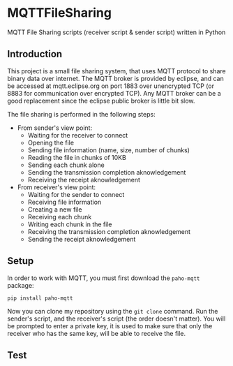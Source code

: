 # MQTTFileSharing
MQTT File Sharing scripts (receiver script &amp; sender script) written in Python

## Introduction
This project is a small file sharing system, that uses MQTT protocol to share binary data over internet. The MQTT broker is provided by eclipse, and can be accessed at mqtt.eclipse.org on port 1883 over unencrypted TCP (or 8883 for communication over encrypted TCP). Any MQTT broker can be a good replacement since the eclipse public broker is little bit slow.

The file sharing is performed in the following steps:
- From sender's view point:
  - Waiting for the receiver to connect
  - Opening the file
  - Sending file information (name, size, number of chunks)
  - Reading the file in chunks of 10KB
  - Sending each chunk alone
  - Sending the transmission completion aknowledgement
  - Receiving the receipt aknowledgement
- From receiver's view point:
  - Waiting for the sender to connect
  - Receiving file information
  - Creating a new file
  - Receiving each chunk
  - Writing each chunk in the file
  - Receiving the transmission completion aknowledgement
  - Sending the receipt aknowledgement
## Setup
In order to work with MQTT, you must first download the ```paho-mqtt``` package:
```
pip install paho-mqtt
```
Now you can clone my repository using the ```git clone``` command. Run the sender's script, and the receiver's script (the order doesn't matter). You will be prompted to enter a private key, it is used to make sure that only the receiver who has the same key, will be able to receive the file.
## Test
